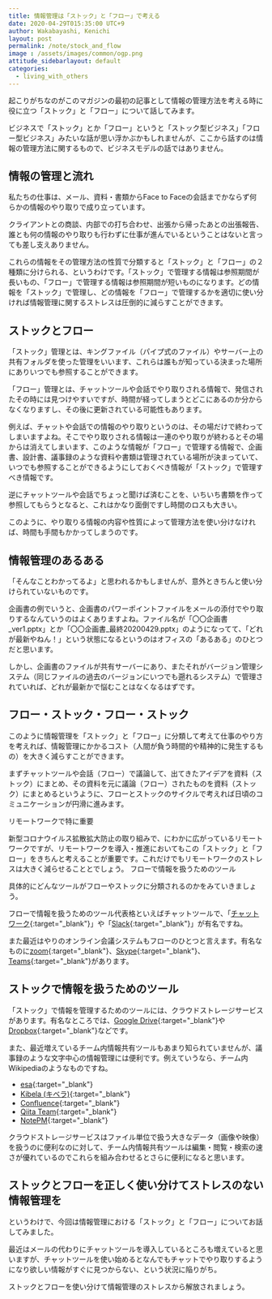 ```yaml
---
title: 情報管理は「ストック」と「フロー」で考える 
date: 2020-04-29T015:35:00 UTC+9
author: Wakabayashi, Kenichi
layout: post
permalink: /note/stock_and_flow
image : /assets/images/common/ogp.png
attitude_sidebarlayout: default
categories:
  - living_with_others
---
```

起こりがちなのがこのマガジンの最初の記事として情報の管理方法を考える時に役に立つ「ストック」と「フロー」について話してみます。

ビジネスで「ストック」とか「フロー」というと「ストック型ビジネス」「フロー型ビジネス」みたいな話が思い浮かぶかもしれませんが、ここから話すのは情報の管理方法に関するもので、ビジネスモデルの話ではありません。

## 情報の管理と流れ

私たちの仕事は、メール、資料・書類からFace to Faceの会話までかならず何らかの情報のやり取りで成り立っています。

クライアントとの商談、内部での打ち合わせ、出張から帰ったあとの出張報告、誰とも何の情報のやり取りも行わずに仕事が進んでいるということはないと言っても差し支えありません。

これらの情報をその管理方法の性質で分類すると「ストック」と「フロー」の２種類に分けられる、というわけです。「ストック」で管理する情報は参照期間が長いもの、「フロー」で管理する情報は参照期間が短いものになります。どの情報を「ストック」で管理し、どの情報を「フロー」で管理するかを適切に使い分ければ情報管理に関するストレスは圧倒的に減らすことができます。

## ストックとフロー

「ストック」管理とは、キングファイル（パイプ式のファイル）やサーバー上の共有フォルダを使った管理をいいます、これらは誰もが知っている決まった場所にありいつでも参照することができます。

「フロー」管理とは、チャットツールや会話でやり取りされる情報で、発信されたその時には見つけやすいですが、時間が経ってしまうとどこにあるのか分からなくなりますし、その後に更新されている可能性もあります。

例えば、チャットや会話での情報のやり取りというのは、その場だけで終わってしまいますよね。そこでやり取りされる情報は一連のやり取りが終わるとその場からは消えてしまいます、このような情報が「フロー」で管理する情報で、企画書、設計書、議事録のような資料や書類は管理されている場所が決まっていて、いつでも参照することができるようにしておくべき情報が「ストック」で管理すべき情報です。

逆にチャットツールや会話でちょっと聞けば済むことを、いちいち書類を作って参照してもらうとなると、これはかなり面倒ですし時間のロスも大きい。

このように、やり取りる情報の内容や性質によって管理方法を使い分けなければ、時間も手間もかかってしまうのです。

## 情報管理のあるある

「そんなことわかってるよ」と思われるかもしませんが、意外ときちんと使い分けられていないものです。

企画書の例でいうと、企画書のパワーポイントファイルをメールの添付でやり取りするなんていうのはよくありますよね。ファイル名が「〇〇企画書_ver1.pptx」とか「〇〇企画書_最終20200429.pptx」のようになってて、「どれが最新やねん！」という状態になるというのはオフィスの「あるある」のひとつだと思います。

しかし、企画書のファイルが共有サーバーにあり、またそれがバージョン管理システム（同じファイルの過去のバージョンにいつでも遡れるシステム）で管理されていれば、どれが最新かで悩むことはなくなるはずです。

## フロー・ストック・フロー・ストック

このように情報管理を「ストック」と「フロー」に分類して考えて仕事のやり方を考えれば、情報管理にかかるコスト（人間が負う時間的や精神的に発生するもの）を大きく減らすことができます。

まずチャットツールや会話（フロー）で議論して、出てきたアイデアを資料（ストック）にまとめ、その資料を元に議論（フロー）されたものを資料（ストック）にまとめるというように、フローとストックのサイクルで考えれば日頃のコミュニケーションが円滑に進みます。

リモートワークで特に重要

新型コロナウイルス拡散拡大防止の取り組みで、にわかに広がっているリモートワークですが、リモートワークを導入・推進においてもこの「ストック」と「フロー」をきちんと考えることが重要です。これだけでもリモートワークのストレスは大きく減らせることとでしょう。
フローで情報を扱うためのツール

具体的にどんなツールがフローやストックに分類されるのかをみていきましょう。

フローで情報を扱うためのツール代表格といえばチャットツールで、「[チャットワーク](https://go.chatwork.com/ja/){:target="_blank"}」や「[Slack](https://slack.com/intl/ja-jp/){:target="_blank"}」が有名ですね。


また最近はやりのオンライン会議システムもフローのひとつと言えます。有名なものに[zoom](https://zoom.us/){:target="_blank"}、[Skype](https://www.skype.com/ja/){:target="_blank"}、[Teams](https://www.microsoft.com/ja-jp/microsoft-365/microsoft-teams/group-chat-software){:target="_blank"}があります。

## ストックで情報を扱うためのツール

「ストック」で情報を管理するためのツールには、クラウドストレージサービスがあります。有名なところでは、[Google Drive](https://www.google.com/intl/ja_ALL/drive/){:target="_blank"}や[Dropbox](https://www.dropbox.com/){:target="_blank"}などです。


また、最近増えているチーム内情報共有ツールもあまり知られていませんが、議事録のような文字中心の情報管理には便利です。例えていうなら、チーム内Wikipediaのようなものですね。

- [esa](https://esa.io/){:target="_blank"}
- [Kibela (キベラ)](https://kibe.la/ja){:target="_blank"}
- [Confluence](https://www.atlassian.com/ja/software/confluence){:target="_blank"}
- [Qiita Team](https://teams.qiita.com/){:target="_blank"}
- [NotePM](https://notepm.jp/){:target="_blank"}

クラウドストレージサービスはファイル単位で扱う大きなデータ（画像や映像）を扱うのに便利なのに対して、チーム内情報共有ツールは編集・閲覧・検索の速さが優れているのでこれらを組み合わせるとさらに便利になると思います。

## ストックとフローを正しく使い分けてストレスのない情報管理を

というわけで、今回は情報管理における「ストック」と「フロー」についてお話してみました。

最近はメールの代わりにチャットツールを導入しているところも増えていると思いますが、チャットツールを使い始めるとなんでもチャットでやり取りするようになり欲しい情報がすぐに見つからない、という状況に陥りがち。

ストックとフローを使い分けて情報管理のストレスから解放されましょう。
